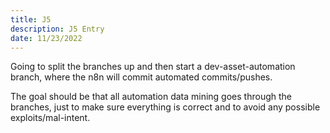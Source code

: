 ```yaml
---
title: J5
description: J5 Entry
date: 11/23/2022
---
```


Going to split the branches up and then start a dev-asset-automation branch, where the n8n will commit automated commits/pushes.

The goal should be that all automation data mining goes through the branches, just to make sure everything is correct and to avoid any possible exploits/mal-intent.
